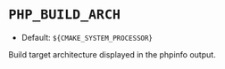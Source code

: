 # `PHP_BUILD_ARCH`

* Default: `${CMAKE_SYSTEM_PROCESSOR}`

Build target architecture displayed in the phpinfo output.
